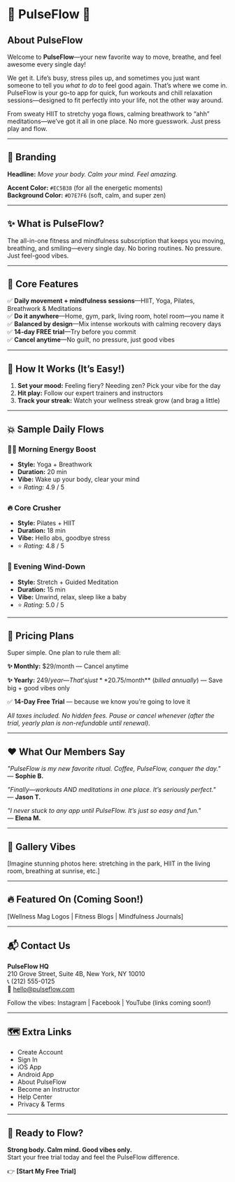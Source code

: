 # 🌟 PulseFlow 🌟

## About PulseFlow

Welcome to **PulseFlow**—your new favorite way to move, breathe, and feel awesome every single day!

We get it. Life’s busy, stress piles up, and sometimes you just want someone to tell you _what to do_ to feel good again. That’s where we come in. PulseFlow is your go-to app for quick, fun workouts and chill relaxation sessions—designed to fit perfectly into your life, not the other way around.

From sweaty HIIT to stretchy yoga flows, calming breathwork to “ahh” meditations—we’ve got it all in one place. No more guesswork. Just press play and flow.

---

## 🎯 Branding

**Headline:** _Move your body. Calm your mind. Feel amazing._

**Accent Color:** `#EC5B38` (for all the energetic moments)  
**Background Color:** `#D7E7F6` (soft, calm, and super zen)

---

## ✨ What is PulseFlow?

The all-in-one fitness and mindfulness subscription that keeps you moving, breathing, and smiling—every single day. No boring routines. No pressure. Just feel-good vibes.

---

## 💪 Core Features

✅ **Daily movement + mindfulness sessions**—HIIT, Yoga, Pilates, Breathwork & Meditations  
✅ **Do it anywhere**—Home, gym, park, living room, hotel room—you name it  
✅ **Balanced by design**—Mix intense workouts with calming recovery days  
✅ **14-day FREE trial**—Try before you commit  
✅ **Cancel anytime**—No guilt, no pressure, just good vibes

---

## 🌈 How It Works (It’s Easy!)

1. **Set your mood:** Feeling fiery? Needing zen? Pick your vibe for the day
2. **Hit play:** Follow our expert trainers and instructors
3. **Track your streak:** Watch your wellness streak grow (and brag a little)

---

## 💥 Sample Daily Flows

### 🧘‍♀️ Morning Energy Boost

- **Style:** Yoga + Breathwork
- **Duration:** 20 min
- **Vibe:** Wake up your body, clear your mind
- ⭐️ _Rating:_ 4.9 / 5

### 🔥 Core Crusher

- **Style:** Pilates + HIIT
- **Duration:** 18 min
- **Vibe:** Hello abs, goodbye stress
- ⭐️ _Rating:_ 4.8 / 5

### 🌙 Evening Wind-Down

- **Style:** Stretch + Guided Meditation
- **Duration:** 15 min
- **Vibe:** Unwind, relax, sleep like a baby
- ⭐️ _Rating:_ 5.0 / 5

---

## 💸 Pricing Plans

Super simple. One plan to rule them all:

**✨ Monthly:** $29/month — Cancel anytime

**✨ Yearly:** $249/year — That’s just **$20.75/month** (_billed annually_) — Save big + good vibes only

✅ **14-Day Free Trial** — because we know you’re going to love it

_All taxes included. No hidden fees. Pause or cancel whenever (after the trial, yearly plan is non-refundable until renewal)._

---

## ❤️ What Our Members Say

_"PulseFlow is my new favorite ritual. Coffee, PulseFlow, conquer the day."_  
— **Sophie B.**

_"Finally—workouts AND meditations in one place. It’s seriously perfect."_  
— **Jason T.**

_"I never stuck to any app until PulseFlow. It’s just so easy and fun."_  
— **Elena M.**

---

## 📸 Gallery Vibes

[Imagine stunning photos here: stretching in the park, HIIT in the living room, breathing at sunrise, etc.]

---

## 🔥 Featured On (Coming Soon!)

[Wellness Mag Logos | Fitness Blogs | Mindfulness Journals]

---

## 📬 Contact Us

**PulseFlow HQ**  
210 Grove Street, Suite 4B, New York, NY 10010  
📞 (212) 555-0125  
📧 hello@pulseflow.com

Follow the vibes: Instagram | Facebook | YouTube (links coming soon!)

---

## 🗺️ Extra Links

- Create Account
- Sign In
- iOS App
- Android App
- About PulseFlow
- Become an Instructor
- Help Center
- Privacy & Terms

---

## 🎉 Ready to Flow?

**Strong body. Calm mind. Good vibes only.**  
Start your free trial today and feel the PulseFlow difference.

👉 **[Start My Free Trial]**
